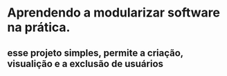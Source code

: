 # Aprendendo a modularizar software na prática.
## esse projeto **simples**, permite a criação, visualição e a exclusão de usuários

